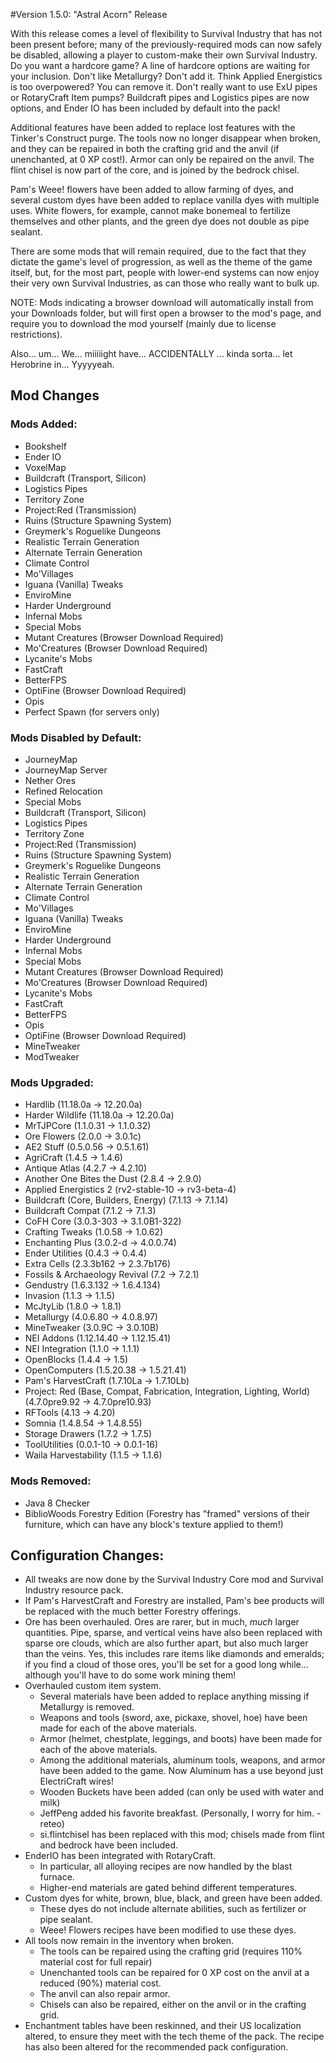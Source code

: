 #Version 1.5.0: "Astral Acorn" Release

With this release comes a level of flexibility to Survival Industry that has not been present before; many of the previously-required mods can now safely be disabled, allowing a player to custom-make their own Survival Industry.   Do you want a hardcore game?  A line of hardcore options are waiting for your inclusion.  Don't like Metallurgy?  Don't add it.  Think Applied Energistics is too overpowered?  You can remove it.  Don't really want to use ExU pipes or RotaryCraft Item pumps?  Buildcraft pipes and Logistics pipes are now options, and Ender IO has been included by default into the pack!

Additional features have been added to replace lost features with the Tinker's Construct purge.  The tools now no longer disappear when broken, and they can be repaired in both the crafting grid and the anvil (if unenchanted, at 0 XP cost!).  Armor can only be repaired on the anvil.  The flint chisel is now part of the core, and is joined by the bedrock chisel.  

Pam's Weee! flowers have been added to allow farming of dyes, and several custom dyes have been added to replace vanilla dyes with multiple uses.  White flowers, for example, cannot make bonemeal to fertilize themselves and other plants, and the green dye does not double as pipe sealant.

There are some mods that will remain required, due to the fact that they dictate the game's level of progression, as well as the theme of the game itself, but, for the most part, people with lower-end systems can now enjoy their very own Survival Industries, as can those who really want to bulk up.

NOTE: Mods indicating a browser download will automatically install from your Downloads folder, but will first open a browser to the mod's page, and require you to download the mod yourself (mainly due to license restrictions).

Also... um...  We... miiiiight have... ACCIDENTALLY ... kinda sorta... let Herobrine in... Yyyyyeah.

## Mod Changes

### Mods Added:

* Bookshelf
* Ender IO
* VoxelMap
* Buildcraft (Transport, Silicon)
* Logistics Pipes
* Territory Zone
* Project:Red (Transmission)
* Ruins (Structure Spawning System)
* Greymerk's Roguelike Dungeons
* Realistic Terrain Generation
* Alternate Terrain Generation
* Climate Control
* Mo'Villages
* Iguana (Vanilla) Tweaks
* EnviroMine
* Harder Underground
* Infernal Mobs
* Special Mobs
* Mutant Creatures (Browser Download Required)
* Mo'Creatures (Browser Download Required)
* Lycanite's Mobs
* FastCraft
* BetterFPS
* OptiFine (Browser Download Required)
* Opis
* Perfect Spawn (for servers only)

### Mods Disabled by Default:

* JourneyMap
* JourneyMap Server
* Nether Ores
* Refined Relocation
* Special Mobs
* Buildcraft (Transport, Silicon)
* Logistics Pipes
* Territory Zone
* Project:Red (Transmission)
* Ruins (Structure Spawning System)
* Greymerk's Roguelike Dungeons
* Realistic Terrain Generation
* Alternate Terrain Generation
* Climate Control
* Mo'Villages
* Iguana (Vanilla) Tweaks
* EnviroMine
* Harder Underground
* Infernal Mobs
* Special Mobs
* Mutant Creatures (Browser Download Required)
* Mo'Creatures (Browser Download Required)
* Lycanite's Mobs
* FastCraft
* BetterFPS
* Opis
* OptiFine (Browser Download Required)
* MineTweaker
* ModTweaker

### Mods Upgraded:

* Hardlib (11.18.0a -> 12.20.0a)
* Harder Wildlife (11.18.0a -> 12.20.0a)
* MrTJPCore (1.1.0.31 -> 1.1.0.32)
* Ore Flowers (2.0.0 -> 3.0.1c)
* AE2 Stuff (0.5.0.56 -> 0.5.1.61)
* AgriCraft (1.4.5 -> 1.4.6)
* Antique Atlas (4.2.7 -> 4.2.10)
* Another One Bites the Dust (2.8.4 -> 2.9.0)
* Applied Energistics 2 (rv2-stable-10 -> rv3-beta-4)
* Buildcraft (Core, Builders, Energy) (7.1.13 -> 7.1.14)
* Buildcraft Compat (7.1.2 -> 7.1.3)
* CoFH Core (3.0.3-303 -> 3.1.0B1-322)
* Crafting Tweaks (1.0.58 -> 1.0.62)
* Enchanting Plus (3.0.2-d -> 4.0.0.74)
* Ender Utilities (0.4.3 -> 0.4.4)
* Extra Cells (2.3.3b162 -> 2.3.7b176)
* Fossils & Archaeology Revival (7.2 -> 7.2.1)
* Gendustry (1.6.3.132 -> 1.6.4.134)
* Invasion (1.1.3 -> 1.1.5)
* McJtyLib (1.8.0 -> 1.8.1)
* Metallurgy (4.0.6.80 -> 4.0.8.97)
* MineTweaker (3.0.9C -> 3.0.10B)
* NEI Addons (1.12.14.40 -> 1.12.15.41)
* NEI Integration (1.1.0 -> 1.1.1)
* OpenBlocks (1.4.4 -> 1.5)
* OpenComputers (1.5.20.38 -> 1.5.21.41)
* Pam's HarvestCraft (1.7.10La -> 1.7.10Lb)
* Project: Red (Base, Compat, Fabrication, Integration, Lighting, World) (4.7.0pre9.92 -> 4.7.0pre10.93)
* RFTools (4.13 -> 4.20)
* Somnia (1.4.8.54 -> 1.4.8.55)
* Storage Drawers (1.7.2 -> 1.7.5)
* ToolUtilities (0.0.1-10 -> 0.0.1-16)
* Waila Harvestability (1.1.5 -> 1.1.6)

### Mods Removed:

* Java 8 Checker
* BiblioWoods Forestry Edition (Forestry has "framed" versions of their furniture, which can have any block's texture applied to them!)

## Configuration Changes:

* All tweaks are now done by the Survival Industry Core mod and Survival Industry resource pack.
* If Pam's HarvestCraft and Forestry are installed, Pam's bee products will be replaced with the much better Forestry offerings.
* Ore has been overhauled.  Ores are rarer, but in much, *much* larger quantities.  Pipe, sparse, and vertical veins have also been replaced with sparse ore clouds, which are also further apart, but also much larger than the veins.  Yes, this includes rare items like diamonds and emeralds; if you find a cloud of those ores, you'll be set for a good long while... although you'll have to do some work mining them!
* Overhauled custom item system.
  * Several materials have been added to replace anything missing if Metallurgy is removed.
  * Weapons and tools (sword, axe, pickaxe, shovel, hoe) have been made for each of the above materials.
  * Armor (helmet, chestplate, leggings, and boots) have been made for each of the above materials.
  * Among the additional materials, aluminum tools, weapons, and armor have been added to the game.  Now Aluminum has a use beyond just ElectriCraft wires!
  * Wooden Buckets have been added (can only be used with water and milk)
  * JeffPeng added his favorite breakfast.  (Personally, I worry for him. -reteo)
  * si.flintchisel has been replaced with this mod; chisels made from flint and bedrock have been included.
* EnderIO has been integrated with RotaryCraft.
  * In particular, all alloying recipes are now handled by the blast furnace.
  * Higher-end materials are gated behind different temperatures.
* Custom dyes for white, brown, blue, black, and green have been added.
  * These dyes do not include alternate abilities, such as fertilizer or pipe sealant.
  * Weee! Flowers recipes have been modified to use these dyes.
* All tools now remain in the inventory when broken.
  * The tools can be repaired using the crafting grid (requires 110% material cost for full repair)
  * Unenchanted tools can be repaired for 0 XP cost on the anvil at a reduced (90%) material cost.
  * The anvil can also repair armor.
  * Chisels can also be repaired, either on the anvil or in the crafting grid.
* Enchantment tables have been reskinned, and their US localization altered, to ensure they meet with the tech theme of the pack.  The recipe has also been altered for the recommended pack configuration.
